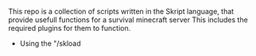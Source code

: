 This repo is a collection of scripts written in the Skript language, that provide usefull functions for a survival minecraft server
This includes the required plugins for them to function. 

* Using the "/skload <script name>" command will replace the specified script with the most recent one from this repo.
